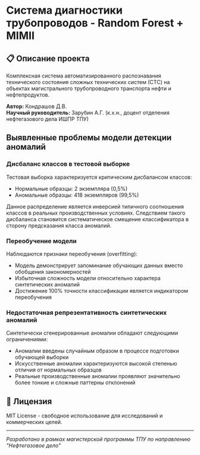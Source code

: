 # Система диагностики трубопроводов - Random Forest + MIMII

## 📋 Описание проекта

Комплексная система автоматизированного распознавания технического состояния сложных технических систем (СТС) на объектах магистрального трубопроводного транспорта нефти и нефтепродуктов.

**Автор:** Кондрашов Д.В.  
**Научный руководитель:** Зарубин А.Г. (к.х.н., доцент отделения нефтегазового дела ИШПР ТПУ)

## Выявленные проблемы модели детекции аномалий

### Дисбаланс классов в тестовой выборке

Тестовая выборка характеризуется критическим дисбалансом классов:

- Нормальные образцы: 2 экземпляра (0,5%)
- Аномальные образцы: 418 экземпляров (99,5%)

Данное распределение является инверсией типичного соотношения классов в реальных производственных условиях. Следствием такого дисбаланса становится систематическое смещение классификатора в сторону предсказания класса аномалий.

### Переобучение модели

Наблюдаются признаки переобучения (overfitting):

- Модель демонстрирует запоминание обучающих данных вместо обобщения закономерностей
- Избыточная сложность модели относительно характера синтетических аномалий
- Достижение 100% точности классификации является индикатором переобучения

### Недостаточная репрезентативность синтетических аномалий

Синтетически сгенерированные аномалии обладают следующими ограничениями:

- Аномалии введены случайным образом в процессе подготовки обучающей выборки
- Искусственные аномалии характеризуются высокой степенью отличия от нормальных образцов
- Реальные производственные аномалии проявляют значительно более тонкие и сложные паттерны отклонений


## 📄 Лицензия

MIT License - свободное использование для исследований и коммерческих целей.

---
*Разработано в рамках магистерской программы ТПУ по направлению "Нефтегазовое дело"*
